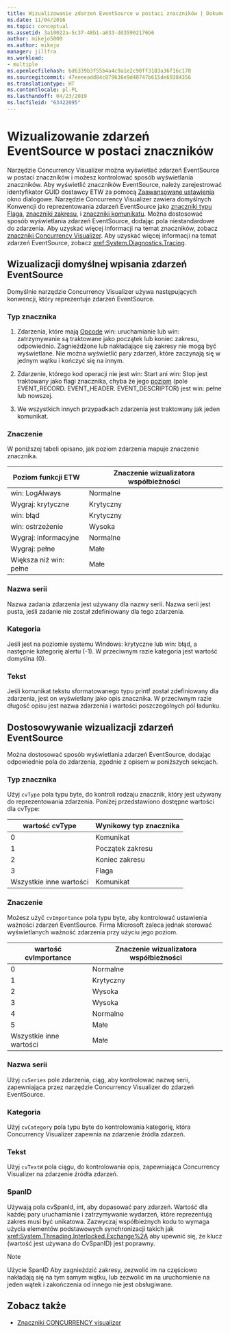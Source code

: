 ```yaml
---
title: Wizualizowanie zdarzeń EventSource w postaci znaczników | Dokumentacja firmy Microsoft
ms.date: 11/04/2016
ms.topic: conceptual
ms.assetid: 3a10022a-5c37-48b1-a833-dd35902176b6
author: mikejo5000
ms.author: mikejo
manager: jillfra
ms.workload:
- multiple
ms.openlocfilehash: bd6339b3f55b4a4c9a1e2c90ff3183a36f16c178
ms.sourcegitcommit: 47eeeeadd84c879636e9d48747b615de69384356
ms.translationtype: HT
ms.contentlocale: pl-PL
ms.lasthandoff: 04/23/2019
ms.locfileid: "63422095"
---
```

# <a name="visualize-eventsource-events-as-markers"></a>Wizualizowanie zdarzeń EventSource w postaci znaczników
Narzędzie Concurrency Visualizer można wyświetlać zdarzeń EventSource w postaci znaczników i możesz kontrolować sposób wyświetlania znaczników. Aby wyświetlić znaczników EventSource, należy zarejestrować identyfikator GUID dostawcy ETW za pomocą [Zaawansowane ustawienia](../profiling/advanced-settings-dialog-box-concurrency-visualizer.md) okno dialogowe. Narzędzie Concurrency Visualizer zawiera domyślnych Konwencji do reprezentowania zdarzeń EventSource jako [znaczniki typu Flaga](../profiling/flag-markers.md), [znaczniki zakresu](../profiling/span-markers.md), i [znaczniki komunikatu](../profiling/message-markers.md). Można dostosować sposób wyświetlania zdarzeń EventSource, dodając pola niestandardowe do zdarzenia. Aby uzyskać więcej informacji na temat znaczników, zobacz [znaczniki Concurrency Visualizer](../profiling/concurrency-visualizer-markers.md). Aby uzyskać więcej informacji na temat zdarzeń EventSource, zobacz <xref:System.Diagnostics.Tracing>.

## <a name="default-visualization-of-eventsource-events"></a>Wizualizacji domyślnej wpisania zdarzeń EventSource
 Domyślnie narzędzie Concurrency Visualizer używa następujących konwencji, który reprezentuje zdarzeń EventSource.

### <a name="marker-type"></a>Typ znacznika

1. Zdarzenia, które mają [Opcode](/windows/desktop/WES/eventmanifestschema-opcodetype-complextype) win: uruchamianie lub win: zatrzymywanie są traktowane jako początek lub koniec zakresu, odpowiednio.  Zagnieżdżone lub nakładające się zakresy nie mogą być wyświetlane. Nie można wyświetlić pary zdarzeń, które zaczynają się w jednym wątku i kończyć się na innym.

2. Zdarzenie, którego kod operacji nie jest win: Start ani win: Stop jest traktowany jako flagi znacznika, chyba że jego [poziom](/windows/desktop/WES/defining-severity-levels) (pole EVENT_RECORD. EVENT_HEADER. EVENT_DESCRIPTOR) jest win: pełne lub nowszej.

3. We wszystkich innych przypadkach zdarzenia jest traktowany jak jeden komunikat.

### <a name="importance"></a>Znaczenie
 W poniższej tabeli opisano, jak poziom zdarzenia mapuje znaczenie znacznika.

|Poziom funkcji ETW|Znaczenie wizualizatora współbieżności|
|---------------|---------------------------------------|
|win: LogAlways|Normalne|
|Wygraj: krytyczne|Krytyczny|
|win: błąd|Krytyczny|
|win: ostrzeżenie|Wysoka|
|Wygraj: informacyjne|Normalne|
|Wygraj: pełne|Małe|
|Większa niż win: pełne|Małe|

### <a name="series-name"></a>Nazwa serii
 Nazwa zadania zdarzenia jest używany dla nazwy serii. Nazwa serii jest pusta, jeśli zadanie nie został zdefiniowany dla tego zdarzenia.

### <a name="category"></a>Kategoria
 Jeśli jest na poziomie systemu Windows: krytyczne lub win: błąd, a następnie kategorię alertu (-1). W przeciwnym razie kategoria jest wartość domyślna (0).

### <a name="text"></a>Tekst
 Jeśli komunikat tekstu sformatowanego typu printf został zdefiniowany dla zdarzenia, jest on wyświetlany jako opis znacznika. W przeciwnym razie długość opisu jest nazwa zdarzenia i wartości poszczególnych pól ładunku.

## <a name="customize-visualization-of-eventsource-events"></a>Dostosowywanie wizualizacji zdarzeń EventSource
 Można dostosować sposób wyświetlania zdarzeń EventSource, dodając odpowiednie pola do zdarzenia, zgodnie z opisem w poniższych sekcjach.

### <a name="marker-type"></a>Typ znacznika
 Użyj `cvType` pola typu byte, do kontroli rodzaju znacznik, który jest używany do reprezentowania zdarzenia. Poniżej przedstawiono dostępne wartości dla cvType:

|wartość cvType|Wynikowy typ znacznika|
|------------------|---------------------------|
|0|Komunikat|
|1|Początek zakresu|
|2|Koniec zakresu|
|3|Flaga|
|Wszystkie inne wartości|Komunikat|

### <a name="importance"></a>Znaczenie
 Możesz użyć `cvImportance` pola typu byte, aby kontrolować ustawienia ważności zdarzeń EventSource. Firma Microsoft zaleca jednak sterować wyświetlanych ważność zdarzenia przy użyciu jego poziom.

|wartość cvImportance|Znaczenie wizualizatora współbieżności|
|------------------------|---------------------------------------|
|0|Normalne|
|1|Krytyczny|
|2|Wysoka|
|3|Wysoka|
|4|Normalne|
|5|Małe|
|Wszystkie inne wartości|Małe|

### <a name="series-name"></a>Nazwa serii
 Użyj `cvSeries` pole zdarzenia, ciąg, aby kontrolować nazwę serii, zapewniająca przez narzędzie Concurrency Visualizer do zdarzeń EventSource.

### <a name="category"></a>Kategoria
 Użyj `cvCategory` pola typu byte do kontrolowania kategorię, która Concurrency Visualizer zapewnia na zdarzenie źródła zdarzeń.

### <a name="text"></a>Tekst
 Użyj `cvTextW` pola ciągu, do kontrolowania opis, zapewniająca Concurrency Visualizer na zdarzenie źródła zdarzeń.

### <a name="spanid"></a>SpanID
 Używają pola cvSpanId, int, aby dopasować pary zdarzeń. Wartość dla każdej pary uruchamianie i zatrzymywanie wydarzeń, które reprezentują zakres musi być unikatowa. Zazwyczaj współbieżnych kodu to wymaga użycia elementów podstawowych synchronizacji takich jak <xref:System.Threading.Interlocked.Exchange%2A> aby upewnić się, że klucz (wartość jest używana do CvSpanID) jest poprawny.

> [!NOTE]
> Użycie SpanID Aby zagnieździć zakresy, zezwolić im na częściowo nakładają się na tym samym wątku, lub zezwolić im na uruchomienie na jeden wątek i zakończenia od innego nie jest obsługiwane.

## <a name="see-also"></a>Zobacz także
- [Znaczniki CONCURRENCY visualizer](../profiling/concurrency-visualizer-markers.md)